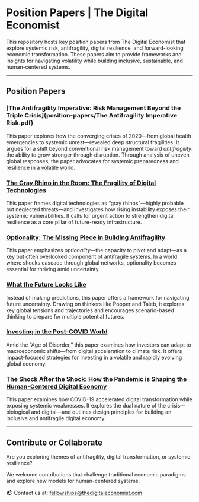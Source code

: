 #  Position Papers | The Digital Economist

This repository hosts key position papers from The Digital Economist that explore systemic risk, antifragility, digital resilience, and forward-looking economic transformation. These papers aim to provide frameworks and insights for navigating volatility while building inclusive, sustainable, and human-centered systems.

---

## Position Papers

### [The Antifragility Imperative: Risk Management Beyond the Triple Crisis](position-papers/The Antifragility Imperative Risk.pdf)
This paper explores how the converging crises of 2020—from global health emergencies to systemic unrest—revealed deep structural fragilities. It argues for a shift beyond conventional risk management toward *antifragility*: the ability to grow stronger through disruption. Through analysis of uneven global responses, the paper advocates for systemic preparedness and resilience in a volatile world.

### [The Gray Rhino in the Room: The Fragility of Digital Technologies](./The%20Gray%20Rhino%20in%20the%20Room.pdf)
This paper frames digital technologies as “gray rhinos”—highly probable but neglected threats—and investigates how rising instability exposes their systemic vulnerabilities. It calls for urgent action to strengthen digital resilience as a core pillar of future-ready infrastructure.

### [Optionality: The Missing Piece in Building Antifragility](./Optionality.pdf)
This paper emphasizes *optionality*—the capacity to pivot and adapt—as a key but often overlooked component of antifragile systems. In a world where shocks cascade through global networks, optionality becomes essential for thriving amid uncertainty.

### [What the Future Looks Like](./What%20the%20Future%20Looks%20Like.pdf)
Instead of making predictions, this paper offers a framework for navigating future uncertainty. Drawing on thinkers like Popper and Taleb, it explores key global tensions and trajectories and encourages scenario-based thinking to prepare for multiple potential futures.

###  [Investing in the Post-COVID World](./Investing%20in%20the%20Post-COVID%20World.pdf)
Amid the “Age of Disorder,” this paper examines how investors can adapt to macroeconomic shifts—from digital acceleration to climate risk. It offers impact-focused strategies for investing in a volatile and rapidly evolving global economy.

###  [The Shock After the Shock: How the Pandemic is Shaping the Human-Centered Digital Economy](./The%20Shock%20After%20the%20Shock.pdf)
This paper examines how COVID-19 accelerated digital transformation while exposing systemic weaknesses. It explores the dual nature of the crisis—biological and digital—and outlines design principles for building an inclusive and antifragile digital economy.

---

##  Contribute or Collaborate

Are you exploring themes of antifragility, digital transformation, or systemic resilience?

We welcome contributions that challenge traditional economic paradigms and explore new models for human-centered systems.

📬 Contact us at: [fellowships@thedigitaleconomist.com](mailto:fellowships@thedigitaleconomist.com)
